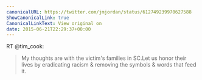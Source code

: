 ```yaml
---
canonicalURL: https://twitter.com/jmjordan/status/612749239970627588
ShowCanonicalLink: true
CanonicalLinkText: View original on
date: 2015-06-21T22:29:37+00:00
---
```

RT @tim_cook:
> My thoughts are with the victim's families in SC.Let us honor their lives by eradicating racism &amp; removing the symbols &amp; words that feed it.